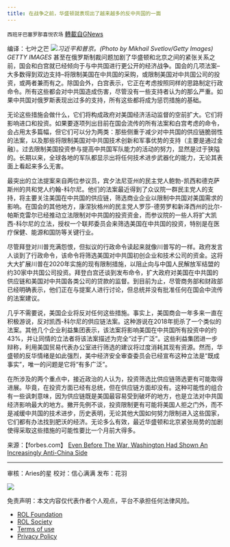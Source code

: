 ```yaml
---
title: 在战争之前，华盛顿就表现出了越来越多的反中共国的一面
---
```

`西班牙巴塞罗那喜悦农场` [轉載自GNews](https://gnews.org/zh-hans/2200179/)

编译：七叶之芒
![](https://assets.gnews.org/wp-content/uploads/2022/03/image-2281-edited.png)*习近平和普京。(Photo by Mikhail Svetlov/Getty Images) GETTY IMAGES*
甚至在俄罗斯制裁问题加剧了华盛顿和北京之间的紧张关系之前，国会和白宫就已经倾向于与中共国进行更公开的经济战争。国会的几项法案–大多数得到双边支持–将限制美国在中共国的采购，或限制美国对中共国公司的投资，或两者兼而有之。除国会外，白宫表示，它正在考虑按照同样的思路制定行政命令。所有这些都会对中共国造成伤害，尽管没有一些支持者认为的那么严重。如果中共国对俄罗斯表现出过多的支持，所有这些都将成为惩罚措施的基础。

无论这些措施会做什么，它们将构成政府对美国经济活动监督的空前扩大。它们将影响进口和投资。如果要逐项列出目前在国会流传的所有法案和白宫考虑的命令，会占用太多篇幅，但它们可以分为两类：那些侧重于减少对中共国的供应链脆弱性的法案，以及那些将限制美国对中共国技术创新和军事优势的支持（主要是通过金融）。过去限制美国投资参与提高中共国军队能力的活动的努力，显然是过于狭隘的。长期以来，全球各地的军队都显示出将任何技术进步武器化的能力，无论其表面上看起来多么无害。

最突出的立法提案来自两位参议员，宾夕法尼亚州的民主党人鲍勃-凯西和德克萨斯州的共和党人约翰-科尔尼。他们的法案最近得到了众议院一群民主党人的支持，将主要关注美国在中共国的供应链，筛选商业企业以限制中共国对美国需求的影响。在国会的其他地方，康涅狄格州的民主党人罗莎-德劳罗和新泽西州的比尔-帕斯克雷尔已经推动立法限制对中共国的投资资金，而参议院的一些人将扩大凯西-科尔尼的立法，授权一个联邦委员会来筛选美国在中共国的投资，特别是在医疗保健、能源和国防等关键行业。

尽管拜登对川普充满怨恨，但拟议的行政命令读起来就像川普写的一样。政府发言人谈到了行政命令，该命令将筛选美国对中共国初创企业和技术公司的资金。这将大大扩展川普在2020年实施的现有限制措施，以阻止向与中国人民解放军结盟的约30家中共国公司投资。拜登白宫还谈到发布命令，扩大政府对美国在中共国的供应链和美国对中共国各类公司的贷款的监督。到目前为止，尽管商务部和财政部已经明确表示，他们正在与提案人进行讨论，但总统并没有批准任何在国会中流传的法案建议。

几乎不需要说，美国企业将反对任何这些措施。事实上，美国商会一年多来一直在积极游说，反对凯西-科尔尼的供应链法案。这种游说在2018年扼杀了一个类似的法案。其他几个企业利益集团表示，该法案将影响美国在中共国所有投资中的约43%，并让同情的立法者将该法案描述为完全“过于广泛”。这些利益集团进一步辩称，利用美国贸易代表办公室进行筛选的建议将过度消耗其现有资源。然而，华盛顿的反华情绪是如此强烈，美中经济安全审查委员会已经宣布这种立法是“既成事实”，唯一的问题是它将“有多广泛”。

在所涉及的两个重点中，接近政治的人认为，投资筛选比供应链筛选更有可能取得进展。毕竟，在投资方面已经有总统，但在供应链方面却没有。这种可能性的组合有一些讽刺意味，因为供应链既是美国最容易受到破坏的地方，也是立法对中共国经济影响最大的地方。撇开先例不谈，投资限制更有可能将美国人拒之门外，而不是减缓中共国的技术进步，历史表明，无论其他大国如何努力限制进入这些国家，它们都有办法找到肥沃的经济。无论多么有效，最近华盛顿和北京紧张局势的加剧使得采取这些措施的可能性要比一个月前大得多。

来源：【forbes.com】 [Even Before The War, Washington Had Shown An Increasingly Anti-China Side](https://www.forbes.com/sites/miltonezrati/2022/03/20/even-before-the-war-washington-had-shown-an-increasingly-anti-china-side/?sh=2ca46d44743d)

* * *

审核：Aries的星
校对：信心满满
发布：花羽

![](https://assets.gnews.org/wp-content/uploads/2022/03/GNEWS_CH..jpeg)

 

免责声明：本文内容仅代表作者个人观点，平台不承担任何法律风险。

- [ROL Foundation](https://rolfoundation.org/)
- [ROL Society](https://rolsociety.org/)
- [Terms of use](https://gnews.org/terms-of-use-3/)
- [Privacy Policy](https://gnews.org/privacy-policy/)
